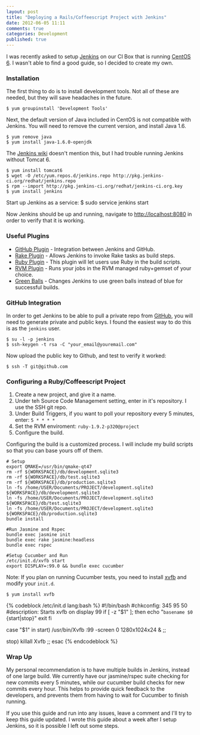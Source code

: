 ```yaml
---
layout: post
title: "Deploying a Rails/Coffeescript Project with Jenkins"
date: 2012-06-05 11:11
comments: true
categories: Development
published: true
---
```


I was recently asked to setup [Jenkins](http://jenkins-ci.org/) on our CI Box that is running [CentOS 6](http://www.centos.org/). I wasn't able to find a good guide, so I decided to create my own.

### Installation ###

The first thing to do is to install development tools. Not all of these are needed, but they will save headaches in the future.

	$ yum groupinstall 'Development Tools'

Next, the default version of Java included in CentOS is not compatible with Jenkins. You will need to remove the current version, and install Java 1.6.

	$ yum remove java
	$ yum install java-1.6.0-openjdk

The [Jenkins wiki](https://wiki.jenkins-ci.org/display/JENKINS/Installing+Jenkins+on+RedHat+distributions) doesn't mention this, but I had trouble running Jenkins without Tomcat 6.

	$ yum install tomcat6
	$ wget -O /etc/yum.repos.d/jenkins.repo http://pkg.jenkins-ci.org/redhat/jenkins.repo
	$ rpm --import http://pkg.jenkins-ci.org/redhat/jenkins-ci.org.key
	$ yum install jenkins

Start up Jenkins as a service:
	$ sudo service jenkins start

Now Jenkins should be up and running, navigate to [http://localhost:8080](http://localhost:8080) in order to verify that it is working.

### Useful Plugins ###

* [GitHub Plugin](https://wiki.jenkins-ci.org/display/JENKINS/Github+Plugin) - Integration between Jenkins and GitHub.
* [Rake Plugin](https://wiki.jenkins-ci.org/display/JENKINS/Rake+plugin) - Allows Jenkins to invoke Rake tasks as build steps.
* [Ruby Plugin](https://wiki.jenkins-ci.org/display/JENKINS/Ruby+Plugin) - This plugin will let users use Ruby in the build scripts.
* [RVM Plugin](https://wiki.jenkins-ci.org/display/JENKINS/RVM+Plugin) - Runs your jobs in the RVM managed ruby+gemset of your choice.
* [Green Balls](https://wiki.jenkins-ci.org/display/JENKINS/Green+Balls) - Changes Jenkins to use green balls instead of blue for successful builds.

### GitHub Integration ###

In order to get Jenkins to be able to pull a private repo from [GitHub](http://github.com), you will need to generate private and public keys. I found the easiest way to do this is as the `jenkins` user.

	$ su -l -p jenkins
	$ ssh-keygen -t rsa -C "your_email@youremail.com"

Now upload the public key to Github, and test to verify it worked:

	$ ssh -T git@github.com

### Configuring a Ruby/Coffeescript Project ###
1. Create a new project, and give it a name.
2. Under teh Source Code Management setting, enter in it's repository. I use the SSH git repo.
3. Under Build Triggers, if you want to poll your repository every 5 minutes, enter: `5 * * * *`
4. Set the RVM enviroment: `ruby-1.9.2-p320@project`
5. Configure the build.

Configuring the build is a customized process. I will include my build scripts so that you can base yours off of them.

	# Setup
	export QMAKE=/usr/bin/qmake-qt47
	rm -rf ${WORKSPACE}/db/development.sqlite3
	rm -rf ${WORKSPACE}/db/test.sqlite3
	rm -rf ${WORKSPACE}/db/production.sqlite3
	ln -fs /home/USER/Documents/PROJECT/development.sqlite3 ${WORKSPACE}/db/development.sqlite3
	ln -fs /home/USER/Documents/PROJECT/development.sqlite3 ${WORKSPACE}/db/test.sqlite3
	ln -fs /home/USER/Documents/PROJECT/development.sqlite3 ${WORKSPACE}/db/production.sqlite3
	bundle install

	#Run Jasmine and Rspec
	bundle exec jasmine init
	bundle exec rake jasmine:headless
	bundle exec rspec

	#Setup Cucumber and Run
	/etc/init.d/xvfb start
	export DISPLAY=:99.0 && bundle exec cucumber

Note: If you plan on running Cucumber tests, you need to install [xvfb](http://en.wikipedia.org/wiki/Xvfb) and modify your `init.d`.

	$ yum install xvfb

{% codeblock /etc/init.d lang:bash %}
#!/bin/bash
#chkconfig: 345 95 50
#description: Starts xvfb on display 99
if [ -z "$1" ]; then
echo "`basename $0` {start|stop}"
	exit
fi

case "$1" in
start)
	/usr/bin/Xvfb :99 -screen 0 1280x1024x24 &
;;

stop)
	killall Xvfb
;;
esac 
{% endcodeblock %}

### Wrap Up ###
My personal recommendation is to have multiple builds in Jenkins, instead of one large build. We currently have our jasmine/rspec suite checking for new commits every 5 minutes, while our cucumber build checks for new commits every hour. This helps to provide quick feedback to the developers, and prevents them from having to wait for Cucumber to finish running.

If you use this guide and run into any issues, leave a comment and I'll try to keep this guide updated. I wrote this guide about a week after I setup Jenkins, so it is possible I left out some steps.